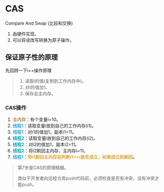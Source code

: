 # CAS

Compare And Swap (比较和交换)

1. 由硬件实现。
2. 可以将读改写转换为原子操作。

## 保证原子性的原理

先回顾一下i++操作原理
> 1. 读取i的值(复制到工作内存中)。
> 2. 对i的值加1。
>3. 保存会主内存。


### CAS操作

1. <font color=#ad8b3d>**主内存**</font>：有个变量i=10。
2. <font color=#33a3dc>**线程1**</font>：读取变量i放到自己的工作内存(i1)。
3. <font color=#33a3dc>**线程1**</font>：对i1的值加1，副本i1=11。
4. <font color=#00a6ac>**线程2**</font>：读取变量i放到自己的工作内存(i2)。
5. <font color=#00a6ac>**线程2**</font>：对i2的值加1，副本i2=11。
6. <font color=#00a6ac>**线程2**</font>：将i2刷回主内存，主内存i=11。
7. <font color=#33a3dc>**线程1**</font>：<font color=#dea32c>**将i1刷回主内存前判断i1==i是否成立，如果成立则刷回**</font>。

> 第7步是CAS的原理精髓。
> 
> 类似于开发者向远程仓库push代码前，必须检查是否有冲突，没有冲突才能push。